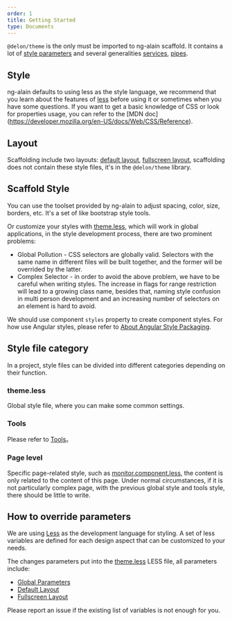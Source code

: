 ```yaml
---
order: 1
title: Getting Started
type: Documents
---
```


`@delon/theme` is the only must be imported to ng-alain scaffold. It contains a lot of [style parameters](/theme/global) and several generalities [services](/theme/menu), [pipes](/theme/date).

## Style

ng-alain defaults to using less as the style language, we recommend that you learn about the features of [less](http://lesscss.org/) before using it or sometimes when you have some questions. If you want to get a basic knowledge of CSS or look for properties usage, you can refer to the [MDN doc] (https://developer.mozilla.org/en-US/docs/Web/CSS/Reference).

## Layout

Scaffolding include two layouts: [default layout](/theme/default), [fullscreen layout](/theme/fullscreen), scaffolding does not contain these style files, it's in the `@delon/theme` library.

## Scaffold Style

You can use the toolset provided by ng-alain to adjust spacing, color, size, borders, etc. It's a set of like bootstrap style tools.

Or customize your styles with [theme.less](https://github.com/ng-alain/ng-alain/blob/master/src/styles/theme.less), which will work in global applications, in the style development process, there are two prominent problems:

- Global Pollution - CSS selectors are globally valid. Selectors with the same name in different files will be built together, and the former will be overrided by the latter.
- Complex Selector - in order to avoid the above problem, we have to be careful when writing styles. The increase in flags for range restriction will lead to a growing class name, besides that, naming style confusion in multi person development and an increasing number of selectors on an element is hard to avoid.

We should use component `styles` property to create component styles. For how use Angular styles, please refer to [About Angular Style Packaging](https://zhuanlan.zhihu.com/p/31235358).

## Style file category

In a project, style files can be divided into different categories depending on their function.

### theme.less

Global style file, where you can make some common settings.

### Tools

Please  refer to [Tools](/theme/tools)。

### Page level

Specific page-related style, such as [monitor.component.less](https://github.com/ng-alain/ng-alain/blob/master/src/app/routes/dashboard/monitor/monitor.component.less), the content is only related to the content of this page. Under normal circumstances, if it is not particularly complex page, with the previous global style and tools style, there should be little to write.

## How to override parameters

We are using [Less](http://lesscss.org/) as the development language for styling. A set of less variables are defined for each design aspect that can be customized to your needs.

The changes parameters put into the [theme.less](https://github.com/ng-alain/ng-alain/blob/master/src/styles/theme.less) LESS file, all parameters include:

- [Global Parameters](/theme/global)
- [Default Layout](/theme/default)
- [Fullscreen Layout](/theme/fullscreen)

Please report an issue if the existing list of variables is not enough for you.
